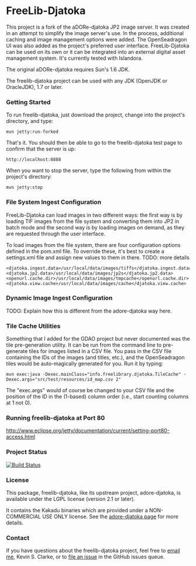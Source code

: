 # FreeLib-Djatoka

This project is a fork of the aDORe-djatoka JP2 image server.  It was created in an attempt to simplify the image server's use.  In the process, additional caching and image management options were added.  The OpenSeadragon UI was also added as the project's preferred user interface.  FreeLib-Djatoka can be used on its own or it can be integrated into an external digital asset management system.  It's currently tested with Islandora.

The original aDORe-djatoka requires Sun's 1.6 JDK.

The freelib-djatoka project can be used with any JDK (OpenJDK or OracleJDK), 1.7 or later.

### Getting Started

To run freelib-djatoka, just download the project, change into the project's directory, and type:

    mvn jetty:run-forked

That's it.  You should then be able to go to the freelib-djatoka test page to confirm that the server is up:

    http://localhost:8888

When you want to stop the server, type the following from within the project's directory:

    mvn jetty:stop

### File System Ingest Configuration

FreeLib-Djatoka can load images in two different ways: the first way is by loading TIF images from the file system and converting them into JP2 in batch mode and the second way is by loading images on demand, as they are requested through the user interface. 

To load images from the file system, there are four configuration options defined in the pom.xml file.  To override these, it's best to create a settings.xml file and assign new values to them in there.  TODO: more details

	<djatoka.ingest.data>/usr/local/data/images/tiffs</djatoka.ingest.data>
	<djatoka.jp2.data>/usr/local/data/images/jp2s</djatoka.jp2.data>
	<openurl.cache.dir>/usr/local/data/images/tmpcache</openurl.cache.dir>
	<djatoka.view.cache>/usr/local/data/images/cache</djatoka.view.cache>

### Dynamic Image Ingest Configuration

TODO: Explain how this is different from the adore-djatoka way here.

### Tile Cache Utilities

Something that I added for the GDAO project but never documented was the tile pre-generation utility.  It can be run from the command line to pre-generate tiles for images listed in a CSV file.  You pass in the CSV file containing the IDs of the images (and titles, etc.), and the OpenSeadragon tiles would be auto-magically generated for you.  Run it by typing:

    mvn exec:java -Dexec.mainClass="info.freelibrary.djatoka.TileCache" -Dexec.args="src/test/resources/id_map.csv 2"

The "exec.args" would of course be changed to your CSV file and the position of the ID in the (1-based) column order (i.e., start counting columns at 1 not 0).

### Running freelib-djatoka at Port 80

http://www.eclipse.org/jetty/documentation/current/setting-port80-access.html

### Project Status

[![Build Status](https://travis-ci.org/ksclarke/freelib-djatoka.png?branch=fedora)](https://travis-ci.org/ksclarke/freelib-djatoka)

### License

This package, freelib-djatoka, like its upstream project, adore-djatoka, is available under the LGPL license (version 2.1 or later).

It contains the Kakadu binaries which are provided under a NON-COMMERCIAL USE ONLY license.  See the [adore-djatoka page](http://djatoka.sourceforge.net/ "The aDORe-djatoka Home Page") for more details.

### Contact

If you have questions about the freelib-djatoka project, feel free to <a href="mailto:ksclarke@gmail.com">email me</a>, Kevin S. Clarke, or to [file an issue](https://github.com/ksclarke/freelib-djatoka/issues "GitHub Issues Queue") in the GitHub issues queue.
